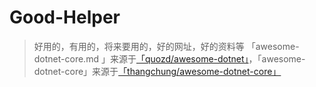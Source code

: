 # Good-Helper
> 好用的，有用的，将来要用的，好的网址，好的资料等
> 「awesome-dotnet-core.md	」来源于[「quozd/awesome-dotnet」](https://github.com/quozd/awesome-dotnet)，「awesome-dotnet-core」来源于[「thangchung/awesome-dotnet-core」](https://github.com/thangchung/awesome-dotnet-core)